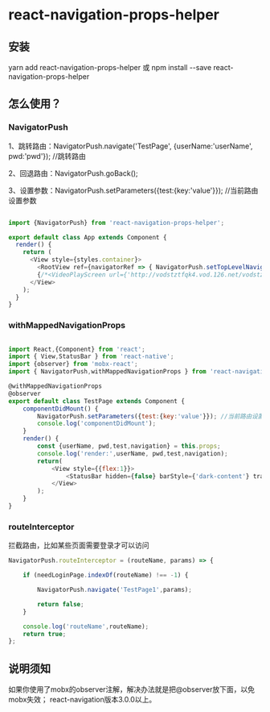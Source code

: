 # react-navigation-props-helper


## 安装

yarn add react-navigation-props-helper 或 npm install --save react-navigation-props-helper


## 怎么使用？

### NavigatorPush

1、跳转路由：NavigatorPush.navigate('TestPage', {userName:'userName', pwd:'pwd'}); //跳转路由

2、回退路由：NavigatorPush.goBack();

3、设置参数：NavigatorPush.setParameters({test:{key:'value'}}); //当前路由设置参数

```javascript

import {NavigatorPush} from 'react-navigation-props-helper';

export default class App extends Component {
  render() {
    return (
      <View style={styles.container}>
        <RootView ref={navigatorRef => { NavigatorPush.setTopLevelNavigator(navigatorRef); }}/> //保存navigator的引用
        {/*<VideoPlayScreen url={'http://vodstztfqk4.vod.126.net/vodstztfqk4/3c901b47-0fc0-4490-9c2d-76b13465d4c4.mp4'}/>*/}
      </View>
    );
  }
}

```

### withMappedNavigationProps

```javascript

import React,{Component} from 'react';
import { View,StatusBar } from 'react-native';
import {observer} from 'mobx-react';
import { NavigatorPush,withMappedNavigationProps } from 'react-navigation-props-helper'

@withMappedNavigationProps
@observer
export default class TestPage extends Component {
    componentDidMount() {
        NavigatorPush.setParameters({test:{key:'value'}}); //当前路由设置参数
        console.log('componentDidMount');
    }
    render() {
        const {userName, pwd,test,navigation} = this.props;
        console.log('render:',userName, pwd,test,navigation);
        return(
            <View style={{flex:1}}>
                <StatusBar hidden={false} barStyle={'dark-content'} translucent={false} backgroundColor={'white'}/>
            </View>
        );
    }
}
```

### routeInterceptor

拦截路由，比如某些页面需要登录才可以访问

```javascript
NavigatorPush.routeInterceptor = (routeName, params) => {

    if (needLoginPage.indexOf(routeName) !== -1) {

        NavigatorPush.navigate('TestPage1',params);

        return false;
    }

    console.log('routeName',routeName);
    return true;
};

```


## 说明须知

如果你使用了mobx的observer注解，解决办法就是把@observer放下面，以免mobx失效；
react-navigation版本3.0.0以上。
